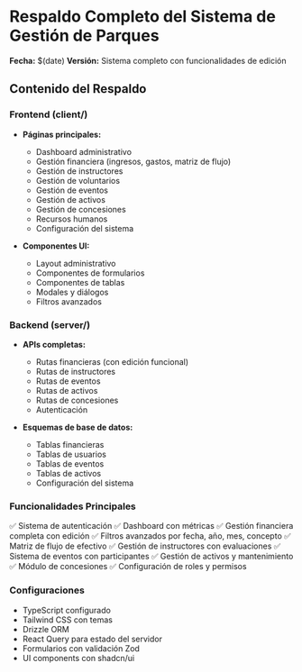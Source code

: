 # Respaldo Completo del Sistema de Gestión de Parques
**Fecha:** $(date)
**Versión:** Sistema completo con funcionalidades de edición

## Contenido del Respaldo

### Frontend (client/)
- **Páginas principales:**
  - Dashboard administrativo
  - Gestión financiera (ingresos, gastos, matriz de flujo)
  - Gestión de instructores
  - Gestión de voluntarios
  - Gestión de eventos
  - Gestión de activos
  - Gestión de concesiones
  - Recursos humanos
  - Configuración del sistema

- **Componentes UI:**
  - Layout administrativo
  - Componentes de formularios
  - Componentes de tablas
  - Modales y diálogos
  - Filtros avanzados

### Backend (server/)
- **APIs completas:**
  - Rutas financieras (con edición funcional)
  - Rutas de instructores
  - Rutas de eventos
  - Rutas de activos
  - Rutas de concesiones
  - Autenticación

- **Esquemas de base de datos:**
  - Tablas financieras
  - Tablas de usuarios
  - Tablas de eventos
  - Tablas de activos
  - Configuración del sistema

### Funcionalidades Principales
✅ Sistema de autenticación
✅ Dashboard con métricas
✅ Gestión financiera completa con edición
✅ Filtros avanzados por fecha, año, mes, concepto
✅ Matriz de flujo de efectivo
✅ Gestión de instructores con evaluaciones
✅ Sistema de eventos con participantes
✅ Gestión de activos y mantenimiento
✅ Módulo de concesiones
✅ Configuración de roles y permisos

### Configuraciones
- TypeScript configurado
- Tailwind CSS con temas
- Drizzle ORM
- React Query para estado del servidor
- Formularios con validación Zod
- UI components con shadcn/ui

